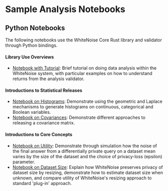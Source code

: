 # Sample Analysis Notebooks

## Python Notebooks 
The following notebooks use the WhiteNoise Core Rust library and validator through Python bindings.

#### Library Use Overviews
* [Notebook with Tutorial](https://github.com/opendifferentialprivacy/whitenoise-samples/blob/master/analysis/basic_data_analysis.ipynb):  Brief tutorial on doing data analysis within the WhiteNoise system, with particular examples on how to understand returns from the analysis validator.

#### Introductions to Statistical Releases
* [Notebook on Histograms](https://github.com/opendifferentialprivacy/whitenoise-samples/blob/master/analysis/histograms.ipynb): Demonstrate using the geometric and Laplace mechanisms to generate histograms on continuous, categorical and Boolean variables.
* [Notebook on Covariances](https://github.com/opendifferentialprivacy/whitenoise-samples/blob/master/analysis/covariance.ipynb): Demonstrate different approaches to releasing a covariance matrix.

#### Introductions to Core Concepts
* [Notebook on Utility](https://github.com/opendifferentialprivacy/whitenoise-samples/blob/master/analysis/utility_laplace_mean.ipynb): Demonstrate through simulation how the noise of the final answer from a differentially private query on a dataset mean varies by the size of the dataset and the choice of privacy-loss (epsilon) parameter.
* [Notebook on Dataset Size](https://github.com/opendifferentialprivacy/whitenoise-samples/blob/master/analysis/unknown_dataset_size.ipynb):  Explain how WhiteNoise preserves privacy of dataset size by resizing, demonstrate how to estimate dataset size when unknown, and compare utility of WhiteNoise's resizing approach to standard 'plug-in' approach.
